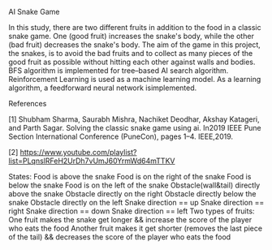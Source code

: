 AI Snake Game

In this study, there are two different fruits in addition to the food in a classic snake game. One (good fruit) increases the snake's body, while the other (bad fruit) decreases the snake's body. The aim of the game in this project, the snakes, is to avoid the bad fruits and to collect as many pieces of the good fruit as possible without hitting each other against walls and bodies. BFS algorithm is implemented for tree–based AI search algorithm. Reinforcement Learning is used as a machine learning model. As a learning algorithm, a feedforward neural network isimplemented.


References

[1] Shubham Sharma, Saurabh Mishra, Nachiket Deodhar, Akshay Katageri, and Parth Sagar. Solving the classic snake game using ai. In2019 IEEE Pune Section International Conference (PuneCon), pages 1–4. IEEE,2019.

[2] https://www.youtube.com/playlist?list=PLqnslRFeH2UrDh7vUmJ60YrmWd64mTTKV

States:
Food is above the snake
Food is on the right of the snake
Food is below the snake
Food is on the left of the snake
Obstacle(wall&tail) directly above the snake
Obstacle directly on the right
Obstacle directly below the snake
Obstacle directly on the left
Snake direction == up
Snake direction == right
Snake direction == down
Snake direction == left
Two types of fruits: 
One fruit makes the snake get longer && increase the score of the player who eats the food
Another fruit makes it get shorter (removes the last piece of the tail) && decreases the score of the player who eats the food
